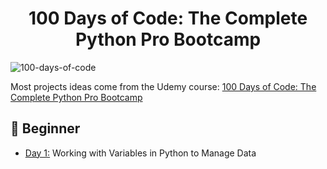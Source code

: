 <h1 align="center">100 Days of Code: The Complete Python Pro Bootcamp
</h1>

![100-days-of-code]([https://user-images.githubusercontent.com/98851253/155425637-9ac7250e-52a3-429a-a679-ac619f5ff6ea.gif](https://media.giphy.com/media/KAq5w47R9rmTuvWOWa/giphy.gif))

Most projects ideas come from the Udemy course: [100 Days of Code: The Complete Python Pro Bootcamp](https://www.udemy.com/course/100-days-of-code/)


## 🔰 Beginner 
- [Day 1:](https://github.com/phillipai/100-days-of-code-python/tree/main/day01) Working with Variables in Python to Manage Data
